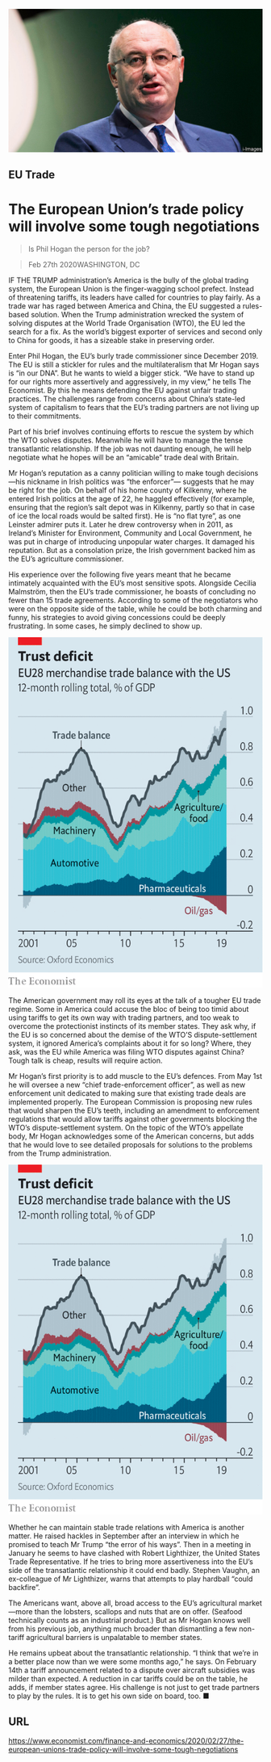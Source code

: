 ![](./images/20200229_FNP001_0.jpg)

## EU Trade

# The European Union’s trade policy will involve some tough negotiations

> Is Phil Hogan the person for the job?

> Feb 27th 2020WASHINGTON, DC

IF THE TRUMP administration’s America is the bully of the global trading system, the European Union is the finger-wagging school prefect. Instead of threatening tariffs, its leaders have called for countries to play fairly. As a trade war has raged between America and China, the EU suggested a rules-based solution. When the Trump administration wrecked the system of solving disputes at the World Trade Organisation (WTO), the EU led the search for a fix. As the world’s biggest exporter of services and second only to China for goods, it has a sizeable stake in preserving order.

Enter Phil Hogan, the EU’s burly trade commissioner since December 2019. The EU is still a stickler for rules and the multilateralism that Mr Hogan says is “in our DNA”. But he wants to wield a bigger stick. “We have to stand up for our rights more assertively and aggressively, in my view,” he tells The Economist. By this he means defending the EU against unfair trading practices. The challenges range from concerns about China’s state-led system of capitalism to fears that the EU’s trading partners are not living up to their commitments.

Part of his brief involves continuing efforts to rescue the system by which the WTO solves disputes. Meanwhile he will have to manage the tense transatlantic relationship. If the job was not daunting enough, he will help negotiate what he hopes will be an “amicable” trade deal with Britain.

Mr Hogan’s reputation as a canny politician willing to make tough decisions—his nickname in Irish politics was “the enforcer”— suggests that he may be right for the job. On behalf of his home county of Kilkenny, where he entered Irish politics at the age of 22, he haggled effectively (for example, ensuring that the region’s salt depot was in Kilkenny, partly so that in case of ice the local roads would be salted first). He is “no flat tyre”, as one Leinster admirer puts it. Later he drew controversy when in 2011, as Ireland’s Minister for Environment, Community and Local Government, he was put in charge of introducing unpopular water charges. It damaged his reputation. But as a consolation prize, the Irish government backed him as the EU’s agriculture commissioner.

His experience over the following five years meant that he became intimately acquainted with the EU’s most sensitive spots. Alongside Cecilia Malmström, then the EU’s trade commissioner, he boasts of concluding no fewer than 15 trade agreements. According to some of the negotiators who were on the opposite side of the table, while he could be both charming and funny, his strategies to avoid giving concessions could be deeply frustrating. In some cases, he simply declined to show up.

![](./images/20200229_FNC463.png)

The American government may roll its eyes at the talk of a tougher EU trade regime. Some in America could accuse the bloc of being too timid about using tariffs to get its own way with trading partners, and too weak to overcome the protectionist instincts of its member states. They ask why, if the EU is so concerned about the demise of the WTO’S dispute-settlement system, it ignored America’s complaints about it for so long? Where, they ask, was the EU while America was filing WTO disputes against China? Tough talk is cheap, results will require action.

Mr Hogan’s first priority is to add muscle to the EU’s defences. From May 1st he will oversee a new “chief trade-enforcement officer”, as well as new enforcement unit dedicated to making sure that existing trade deals are implemented properly. The European Commission is proposing new rules that would sharpen the EU’s teeth, including an amendment to enforcement regulations that would allow tariffs against other governments blocking the WTO’s dispute-settlement system. On the topic of the WTO’s appellate body, Mr Hogan acknowledges some of the American concerns, but adds that he would love to see detailed proposals for solutions to the problems from the Trump administration.

![](./images/20200229_FNC463_0.png)

Whether he can maintain stable trade relations with America is another matter. He raised hackles in September after an interview in which he promised to teach Mr Trump “the error of his ways”. Then in a meeting in January he seems to have clashed with Robert Lighthizer, the United States Trade Representative. If he tries to bring more assertiveness into the EU’s side of the transatlantic relationship it could end badly. Stephen Vaughn, an ex-colleague of Mr Lighthizer, warns that attempts to play hardball “could backfire”.

The Americans want, above all, broad access to the EU’s agricultural market—more than the lobsters, scallops and nuts that are on offer. (Seafood technically counts as an industrial product.) But as Mr Hogan knows well from his previous job, anything much broader than dismantling a few non-tariff agricultural barriers is unpalatable to member states.

He remains upbeat about the transatlantic relationship. “I think that we’re in a better place now than we were some months ago,” he says. On February 14th a tariff announcement related to a dispute over aircraft subsidies was milder than expected. A reduction in car tariffs could be on the table, he adds, if member states agree. His challenge is not just to get trade partners to play by the rules. It is to get his own side on board, too. ■

## URL

https://www.economist.com/finance-and-economics/2020/02/27/the-european-unions-trade-policy-will-involve-some-tough-negotiations
